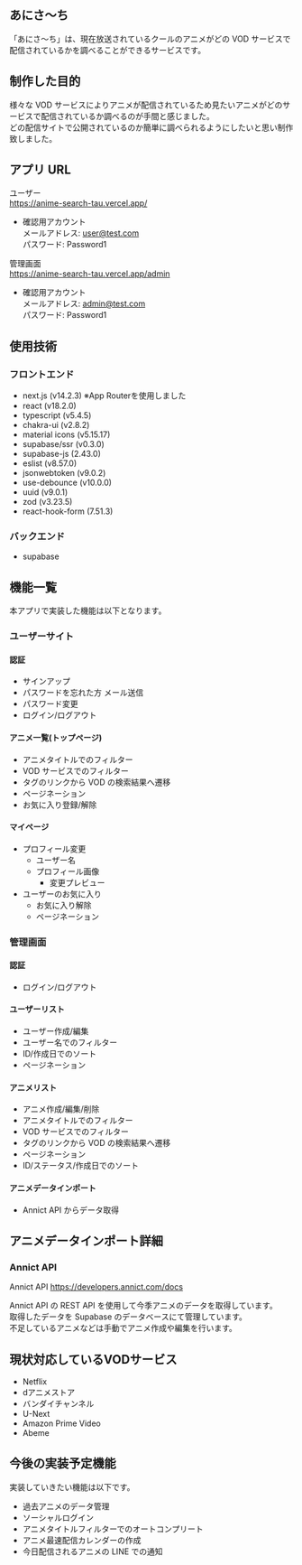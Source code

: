 ## あにさ～ち

「あにさ～ち」は、現在放送されているクールのアニメがどの VOD サービスで配信されているかを調べることができるサービスです。

## 制作した目的

様々な VOD サービスによりアニメが配信されているため見たいアニメがどのサービスで配信されているか調べるのが手間と感じました。  
どの配信サイトで公開されているのか簡単に調べられるようにしたいと思い制作致しました。

## アプリ URL

ユーザー  
https://anime-search-tau.vercel.app/  
- 確認用アカウント  
メールアドレス: user@test.com  
パスワード: Password1  

管理画面  
https://anime-search-tau.vercel.app/admin  
- 確認用アカウント  
メールアドレス: admin@test.com  
パスワード: Password1  

## 使用技術

### フロントエンド

- next.js (v14.2.3) ※App Routerを使用しました
- react (v18.2.0)
- typescript (v5.4.5)
- chakra-ui (v2.8.2)
- material icons (v5.15.17)
- supabase/ssr (v0.3.0)
- supabase-js (2.43.0)
- eslist (v8.57.0)
- jsonwebtoken (v9.0.2)
- use-debounce (v10.0.0)
- uuid (v9.0.1)
- zod (v3.23.5)
- react-hook-form (7.51.3)

### バックエンド

- supabase

## 機能一覧

本アプリで実装した機能は以下となります。

### ユーザーサイト

#### 認証

- サインアップ
- パスワードを忘れた方 メール送信
- パスワード変更
- ログイン/ログアウト

#### アニメ一覧(トップページ)

- アニメタイトルでのフィルター
- VOD サービスでのフィルター
- タグのリンクから VOD の検索結果へ遷移
- ページネーション
- お気に入り登録/解除

#### マイページ

- プロフィール変更
  - ユーザー名
  - プロフィール画像
    - 変更プレビュー
- ユーザーのお気に入り
  - お気に入り解除
  - ページネーション

### 管理画面

#### 認証

- ログイン/ログアウト

#### ユーザーリスト

- ユーザー作成/編集
- ユーザー名でのフィルター
- ID/作成日でのソート
- ページネーション

#### アニメリスト

- アニメ作成/編集/削除
- アニメタイトルでのフィルター
- VOD サービスでのフィルター
- タグのリンクから VOD の検索結果へ遷移
- ページネーション
- ID/ステータス/作成日でのソート

#### アニメデータインポート

- Annict API からデータ取得

## アニメデータインポート詳細

### Annict API

Annict API
https://developers.annict.com/docs

Annict API の REST API を使用して今季アニメのデータを取得しています。  
取得したデータを Supabase のデータベースにて管理しています。  
不足しているアニメなどは手動でアニメ作成や編集を行います。  

## 現状対応しているVODサービス
- Netflix
- dアニメストア
- バンダイチャンネル
- U-Next
- Amazon Prime Video
- Abeme

## 今後の実装予定機能

実装していきたい機能は以下です。

- 過去アニメのデータ管理
- ソーシャルログイン
- アニメタイトルフィルターでのオートコンプリート
- アニメ最速配信カレンダーの作成
- 今日配信されるアニメの LINE での通知
